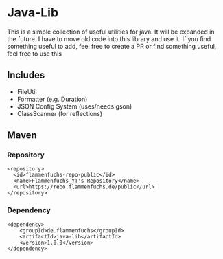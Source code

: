 # Java-Lib
This is a simple collection of useful utilities for java.
It will be expanded in the future. I have to move old code into this library and use it. If you find something useful to add, feel free to create a PR or find something useful, feel free to use this

## Includes
- FileUtil
- Formatter (e.g. Duration)
- JSON Config System (uses/needs gson)
- ClassScanner (for reflections)

## Maven
### Repository
````
<repository>
  <id>flammenfuchs-repo-public</id>
  <name>Flammenfuchs_YT's Repository</name>
  <url>https://repo.flammenfuchs.de/public</url>
</repository>
````
### Dependency
````
<dependency>
    <groupId>de.flammenfuchs</groupId>
    <artifactId>java-lib</artifactId>
    <version>1.0.0</version>
</dependency>
````